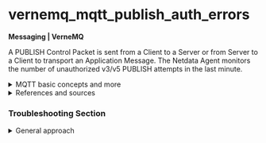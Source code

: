 # vernemq_mqtt_publish_auth_errors

**Messaging | VerneMQ**

A PUBLISH Control Packet is sent from a Client to a Server or from Server to a Client to transport
an Application Message. The Netdata Agent monitors the number of unauthorized v3/v5 PUBLISH attempts
in the last minute.

<details>
<summary>MQTT basic concepts and more</summary>

Basic concepts in every MQTT
architecture <sup>[1](https://learn.sparkfun.com/tutorials/introduction-to-mqtt/all) </sup>:

- _Broker_ - The broker is the server that distributes the information to the interested clients
  connected to the server.
- _Client_ - The device that connects to broker to send or receive information.
- _Topic_ - The name that the message is about. Clients publish, subscribe, or do both to a topic.
- _Publish_ - Clients that send information to the broker to distribute to interested clients based
  on the topic name.
- _Subscribe_ - Clients tell the broker which topic(s) they're interested in. When a client
  subscribes to a topic, any message published to the broker is distributed to the subscribers of
  that topic. Clients can also unsubscribe to stop receiving messages from the broker about that
  topic.
- _QoS_ - Quality of Service. Each connection can specify a quality of service to the broker with an
  integer value ranging from 0-2. The QoS does not affect the handling of the TCP data
  transmissions, only between the MQTT clients. Note: In the examples later on, we'll only be using
  QoS 0.

    - _QoS 0_ specifies at most once, or once and only once without requiring an acknowledgment of
      delivery. This is often refered to as fire and forget.
    - _QoS 1_ specifies at least once. The message is sent multiple times until an acknowledgment is
      received, known otherwise as acknowledged delivery.
    - _QoS 2_ specifies exactly once. The sender and receiver clients use a two level handshake to
      ensure only one copy of the message is received, known as assured delivery.

- _VerneMQ WebSockets_ - WebSocket is a computer communications protocol, providing full-duplex
  communication channels over a single TCP connection. VerneMQ supports the WebSocket protocol out
  of the box. To be able to open a WebSocket connection to VerneMQ, you have to configure a
  WebSocket listener or Secure WebSocket listener in the `vernemq.conf`. See more in the official
  documentation in
  the [how to configure WebSocket](https://docs.vernemq.com/configuring-vernemq/websockets)
  section

</details>

<details>
<summary>References and sources</summary>

1. [MQTT basic concepts](https://learn.sparkfun.com/tutorials/introduction-to-mqtt/all)
2. [MQTT v5 docs PUBLISH packets](https://docs.oasis-open.org/mqtt/mqtt/v5.0/os/mqtt-v5.0-os.html#_Toc3901100)

</details>

### Troubleshooting Section

<details>
<summary>General approach </summary>

You may encounter authorization errors either from a misconfigured MQTT client or from a server side
error (for example a misconfigured web hook.)

In any case you should inspect
your [logs](https://docs.vernemq.com/configuring-vernemq/logging#console-logging) to check with which
client(s) these issues are raised. These kinds of issues appear in the warning log level,
so you may have to set your log level appropriately.

```
root@netdata # cat /var/log/vernemq/console.log | grep "auth_on_publish"
```

</details>
